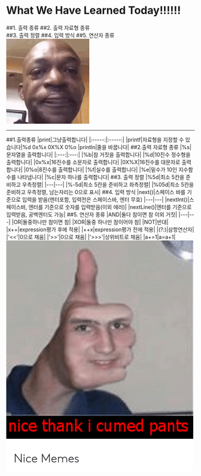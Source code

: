 
**What We Have Learned Today!!!!!!**
=====================================
##1. 출력 종류
##2. 출력 자료형 종류  
##3. 출력 정렬
##4. 입력 방식
##5. 연산자 종류
![cry](./img/cry.jpg)
*********************************************
##1.출력종류
|print|그냥출력합니다| 
|:-----:|:-----:|
|printf|자료형을 지정할 수 있습니다|%d 0x%x 0X%X 0%o
|println|줄을 바꿉니다|
##2.출력 자료형 종류 
|%s|문자열을 출력합니다|
|:---:|:---:|
|%b|참 거짓을 출력합니다|
|%d|10진수 정수형을 출력합니다|
|0x%x|16진수를 소문자로 출력합니다|
|0X%X|16진수를 대문자로 출력합니다|
|0%o|8진수를 출력합니다|
|%f|실수를 출력합니다|
|%e|밑수가 10인 지수함수를 나타냅니다|
|%c|문자 하나를 출력합니다|
##3. 출력 정렬
|%5d|최소 5칸을 준비하고 우측정렬|
|---|---|
|%-5d|최소 5칸을 준비하고 좌측정렬|
|%05d|최소 5칸을 준비하고 우측정렬, 남는자리는 0으로 표시|
##4. 입력 방식
|next()|스페이스 바를 기준으로 입력을 받음(엔터포함, 입력전은 스페이스바, 엔터 무효)
|---|---|
|nextInt()|스페이스바, 엔터를 기준으로 숫자를 입력받음(이외 에러)|
|nextLine()|엔터를 기준으로 입력받음, 공백엔터도 가능|
##5. 연산자 종류
|AND|둘다 참이면 참 이외 거짓|
|---|---|
|OR|둘중하나만 참이면 참|
|XOR|둘중 하나만 참이어야 참|
|NOT|반대|
|x++|expression평가 후에 적용|
|++x|expression평가 전에 적용|
|(?:)|삼항연산자|
|'<<'|0으로 채움|
|'>>'|0으로 채움|
|'>>>'|상위비트로 채움|
|a+=1|a=a+1|
 ![good](./img/good.png)




 
      


